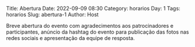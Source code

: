 Title: Abertura
Date: 2022-09-09 08:30
Category: horarios
Day: 1
Tags: horarios
Slug: abertura-1
Author: Host

Breve abertura do evento com agradecimentos aos patrocinadores e participantes, anúncio da hashtag do evento para publicação das fotos nas redes sociais e apresentação da equipe de resposta.
